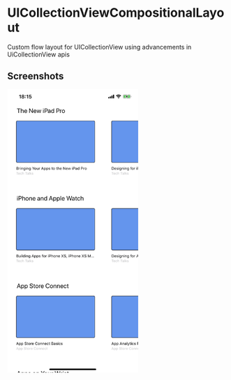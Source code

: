 # UICollectionViewCompositionalLayout
Custom flow layout for UICollectionView using advancements in UiCollectionView apis

## Screenshots

<img src="./demo.png" width="300" height="650">
